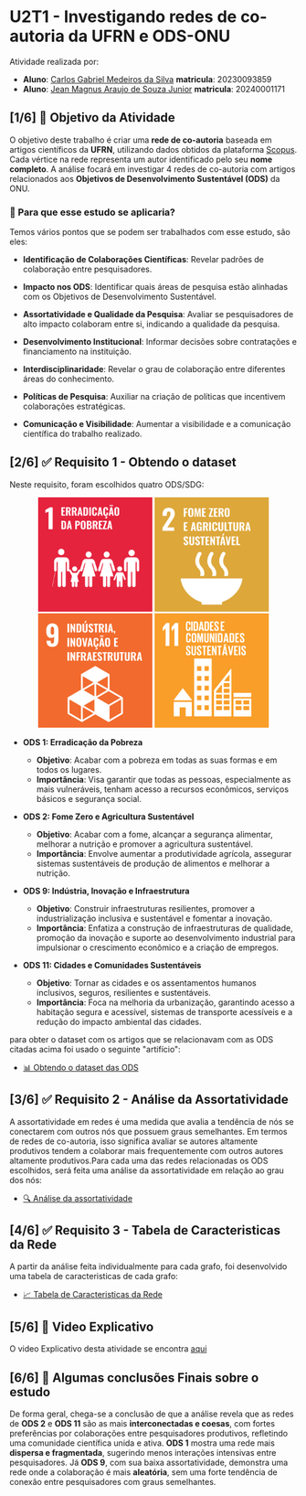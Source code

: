 # U2T1 - Investigando redes de co-autoria da UFRN e ODS-ONU

Atividade realizada por:
- **Aluno**: [Carlos Gabriel Medeiros da Silva](https://github.com/CarlosG18) **matricula**: 20230093859
- **Aluno**: [Jean Magnus Araujo de Souza Junior](https://github.com/JeanMagnus) **matricula**: 20240001171

## [1/6] 🎯 Objetivo da Atividade

O objetivo deste trabalho é criar uma **rede de co-autoria** baseada em artigos científicos da **UFRN**, utilizando dados obtidos da plataforma [Scopus](https://www.scopus.com/home.uri). Cada vértice na rede representa um autor identificado pelo seu **nome completo**. A análise focará em investigar 4 redes de co-autoria com artigos relacionados aos **Objetivos de Desenvolvimento Sustentável (ODS)** da ONU.

### 🤔 Para que esse estudo se aplicaria? 

Temos vários pontos que se podem ser trabalhados com esse estudo, são eles:

- **Identificação de Colaborações Científicas**: Revelar padrões de colaboração entre pesquisadores.

- **Impacto nos ODS**: Identificar quais áreas de pesquisa estão alinhadas com os Objetivos de Desenvolvimento Sustentável.

- **Assortatividade e Qualidade da Pesquisa**: Avaliar se pesquisadores de alto impacto colaboram entre si, indicando a qualidade da pesquisa.

- **Desenvolvimento Institucional**: Informar decisões sobre contratações e financiamento na instituição.

- **Interdisciplinaridade**: Revelar o grau de colaboração entre diferentes áreas do conhecimento.

- **Políticas de Pesquisa**: Auxiliar na criação de políticas que incentivem colaborações estratégicas.

- **Comunicação e Visibilidade**: Aumentar a visibilidade e a comunicação científica do trabalho realizado.

## [2/6] ✅ Requisito 1 - Obtendo o dataset

Neste requisito, foram escolhidos quatro ODS/SDG:

<p align="center">
    <img width=200 src="./imgs/ods1.png"/>
    <img width=200 src="./imgs/ods2.png"/>
    <img width=200 src="./imgs/ods9.png"/>
    <img width=200 src="./imgs/ods11.png"/>
</p>

- **ODS 1: Erradicação da Pobreza**
  - **Objetivo**: Acabar com a pobreza em todas as suas formas e em todos os lugares.
  - **Importância**: Visa garantir que todas as pessoas, especialmente as mais vulneráveis, tenham acesso a recursos econômicos, serviços básicos e segurança social.

- **ODS 2: Fome Zero e Agricultura Sustentável**
  - **Objetivo**: Acabar com a fome, alcançar a segurança alimentar, melhorar a nutrição e promover a agricultura sustentável.
  - **Importância**: Envolve aumentar a produtividade agrícola, assegurar sistemas sustentáveis de produção de alimentos e melhorar a nutrição.

- **ODS 9: Indústria, Inovação e Infraestrutura**
  - **Objetivo**: Construir infraestruturas resilientes, promover a industrialização inclusiva e sustentável e fomentar a inovação.
  - **Importância**: Enfatiza a construção de infraestruturas de qualidade, promoção da inovação e suporte ao desenvolvimento industrial para impulsionar o crescimento econômico e a criação de empregos.

- **ODS 11: Cidades e Comunidades Sustentáveis**
  - **Objetivo**: Tornar as cidades e os assentamentos humanos inclusivos, seguros, resilientes e sustentáveis.
  - **Importância**: Foca na melhoria da urbanização, garantindo acesso a habitação segura e acessível, sistemas de transporte acessíveis e a redução do impacto ambiental das cidades.

para obter o dataset com os artigos que se relacionavam com as ODS citadas acima foi usado o seguinte "artifício":

- [📊 Obtendo o dataset das ODS](./requisito_01/dataset.md)

## [3/6] ✅ Requisito 2 - Análise da Assortatividade

A assortatividade em redes é uma medida que avalia a tendência de nós se conectarem com outros nós que possuem graus semelhantes. Em termos de redes de co-autoria, isso significa avaliar se autores altamente produtivos tendem a colaborar mais frequentemente com outros autores altamente produtivos.Para cada uma das redes relacionadas os ODS escolhidos, será feita uma análise da assortatividade em relação ao grau dos nós:

- [🔍 Análise da assortatividade](./requisito_02/assortatividade.md)

## [4/6] ✅ Requisito 3 - Tabela de Caracteristicas da Rede

A partir da análise feita individualmente para cada grafo, foi desenvolvido uma tabela de caracteristicas de cada grafo:

- [📈 Tabela de Caracteristicas da Rede](./requisito_03/tabela.md)

## [5/6] 🎥 Video Explicativo
O video Explicativo desta atividade se encontra [aqui]()

## [6/6] 🏁 Algumas conclusões Finais sobre o estudo

De forma geral, chega-se a conclusão de que a análise revela que as redes de **ODS 2** e **ODS 11** são as mais **interconectadas e coesas**, com fortes preferências por colaborações entre pesquisadores produtivos, refletindo uma comunidade científica unida e ativa. **ODS 1** mostra uma rede mais **dispersa e fragmentada**, sugerindo menos interações intensivas entre pesquisadores. Já **ODS 9**, com sua baixa assortatividade, demonstra uma rede onde a colaboração é mais **aleatória**, sem uma forte tendência de conexão entre pesquisadores com graus semelhantes.
